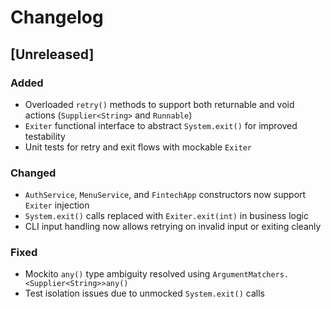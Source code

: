 # Changelog

## [Unreleased]

### Added
- Overloaded `retry()` methods to support both returnable and void actions (`Supplier<String>` and `Runnable`)
- `Exiter` functional interface to abstract `System.exit()` for improved testability
- Unit tests for retry and exit flows with mockable `Exiter`

### Changed
- `AuthService`, `MenuService`, and `FintechApp` constructors now support `Exiter` injection
- `System.exit()` calls replaced with `Exiter.exit(int)` in business logic
- CLI input handling now allows retrying on invalid input or exiting cleanly

### Fixed
- Mockito `any()` type ambiguity resolved using `ArgumentMatchers.<Supplier<String>>any()`
- Test isolation issues due to unmocked `System.exit()` calls
